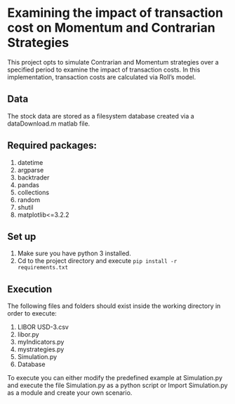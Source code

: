 # Examining the impact of transaction cost on Momentum and Contrarian Strategies

This project opts to simulate Contrarian and Momentum strategies over a specified period to examine the impact of transaction costs. In this implementation, transaction costs are calculated via Roll’s model. 

## Data
The stock data are stored as a filesystem database created via a dataDownload.m matlab file.

## Required packages:
1. datetime
2. argparse
3. backtrader
4. pandas
5. collections
6. random
7. shutil
8. matplotlib<=3.2.2

## Set up
1.	Make sure you have python 3 installed.
2.	Cd to the project directory and execute
`pip install -r requirements.txt `

## Execution
The following files and folders should exist inside the working directory in order to execute:
1. LIBOR USD-3.csv
2. libor.py
3. myIndicators.py
4. mystrategies.py
5. Simulation.py
6. Database

To execute you can either modify the predefined example at Simulation.py and execute the file Simulation.py as a python script or 
Import Simulation.py as a module and create your own scenario.
